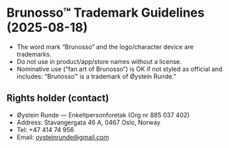 ﻿# Brunosso™ Trademark Guidelines (2025-08-18)

- The word mark “Brunosso” and the logo/character device are trademarks.
- Do not use in product/app/store names without a license.
- Nominative use (“fan art of Brunosso”) is OK if not styled as official and includes:
  “Brunosso™ is a trademark of Øystein Runde.”

## Rights holder (contact)
- Øystein Runde — Enkeltpersonforetak (Org nr 885 037 402)
- Address: Stavangergata 46 A, 0467 Oslo, Norway
- Tel: +47 414 74 956
- Email: oysteinrunde@gmail.com
